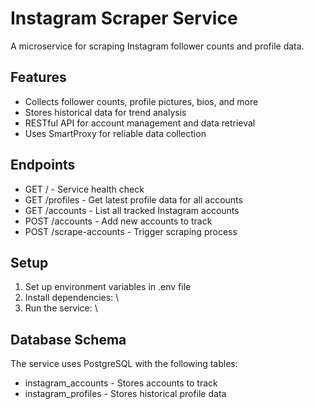 # Instagram Scraper Service

A microservice for scraping Instagram follower counts and profile data.

## Features

- Collects follower counts, profile pictures, bios, and more
- Stores historical data for trend analysis
- RESTful API for account management and data retrieval
- Uses SmartProxy for reliable data collection

## Endpoints

- GET / - Service health check
- GET /profiles - Get latest profile data for all accounts
- GET /accounts - List all tracked Instagram accounts
- POST /accounts - Add new accounts to track
- POST /scrape-accounts - Trigger scraping process

## Setup

1. Set up environment variables in .env file
2. Install dependencies: \
3. Run the service: \

## Database Schema

The service uses PostgreSQL with the following tables:
- instagram_accounts - Stores accounts to track
- instagram_profiles - Stores historical profile data

